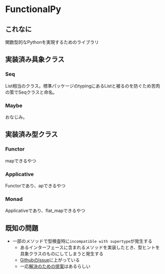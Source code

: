 # FunctionalPy
## これなに
関数型的なPythonを実現するためのライブラリ

## 実装済み具象クラス
### Seq
List相当のクラス。標準パッケージのtypingにあるListと被るのを防ぐため苦肉の策でSeqクラスと命名。

### Maybe
おなじみ。

## 実装済み型クラス
### Functor
mapできるやつ

### Applicative
Functorであり、apできるやつ

### Monad
Applicativeであり、flat_mapできるやつ

## 既知の問題
- 一部のメソッドで型検査時に`incompatible with supertype`が発生する
    - あるインターフェースに含まれるメソッドを実装したとき、型ヒントを具象クラスのものにしてしまうと発生する
    - [GithubのIssue](https://github.com/python/typing/issues/241)に上がっている
    - 一応[解決のための提案](https://github.com/python/mypy/issues/4432)はあるらしい